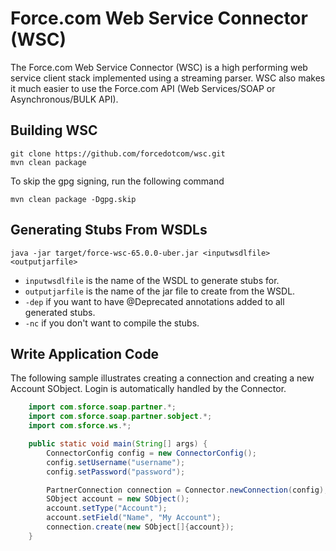# Force.com Web Service Connector (WSC)

The Force.com Web Service Connector (WSC) is a high performing web service client stack implemented using a streaming parser. WSC also makes it much easier to use the Force.com API (Web Services/SOAP or Asynchronous/BULK API). 

## Building WSC
    git clone https://github.com/forcedotcom/wsc.git
    mvn clean package
    
To skip the gpg signing, run the following command

    mvn clean package -Dgpg.skip

## Generating Stubs From WSDLs
    java -jar target/force-wsc-65.0.0-uber.jar <inputwsdlfile> <outputjarfile>

* `inputwsdlfile` is the name of the WSDL to generate stubs for.
* `outputjarfile` is the name of the jar file to create from the WSDL.
* `-dep` if you want to have @Deprecated annotations added to all generated stubs.
* `-nc` if you don't want to compile the stubs.

## Write Application Code
The following sample illustrates creating a connection and creating a new Account SObject.  Login is automatically handled by the Connector.

```java
    import com.sforce.soap.partner.*;
    import com.sforce.soap.partner.sobject.*;
    import com.sforce.ws.*;

    public static void main(String[] args) {
        ConnectorConfig config = new ConnectorConfig();
        config.setUsername("username");
        config.setPassword("password");

        PartnerConnection connection = Connector.newConnection(config);
        SObject account = new SObject();
        account.setType("Account");
        account.setField("Name", "My Account");
        connection.create(new SObject[]{account});
    }

